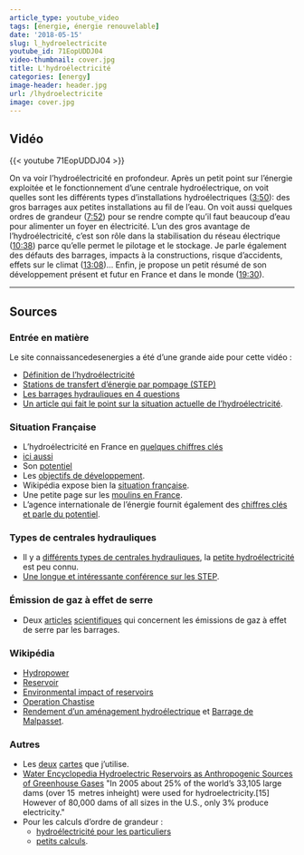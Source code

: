 ```yaml
---
article_type: youtube_video
tags: [énergie, énergie renouvelable]
date: '2018-05-15'
slug: l_hydroelectricite
youtube_id: 71EopUDDJ04
video-thumbnail: cover.jpg
title: L'hydroélectricité
categories: [energy]
image-header: header.jpg
url: /lhydroelectricite
image: cover.jpg
---
```


## Vidéo

{{< youtube 71EopUDDJ04 >}}

On va voir l’hydroélectricité en profondeur. Après un petit point sur
l’énergie exploitée et le fonctionnement d’une centrale hydroélectrique,
on voit quelles sont les différents types d’installations
hydroélectriques
([3:50](https://www.youtube.com/watch?v=71EopUDDJ04&t=230s)): des gros
barrages aux petites installations au fil de l’eau. On voit aussi
quelques ordres de grandeur
([7:52](https://www.youtube.com/watch?v=71EopUDDJ04&t=472s)) pour se
rendre compte qu’il faut beaucoup d’eau pour alimenter un foyer en
électricité. L’un des gros avantage de l’hydroélectricité, c’est son rôle
dans la stabilisation du réseau électrique
([10:38](https://www.youtube.com/watch?v=71EopUDDJ04&t=638s)) parce
qu’elle permet le pilotage et le stockage. Je parle également des défauts
des barrages, impacts à la constructions, risque d’accidents, effets sur
le climat ([13:08](https://www.youtube.com/watch?v=71EopUDDJ04&t=788s))…
Enfin, je propose un petit résumé de son développement présent et futur
en France et dans le monde
([19:30](https://www.youtube.com/watch?v=71EopUDDJ04&t=1170s)).


<hr>

## Sources

### Entrée en matière

Le site connaissancedesenergies a été d’une grande aide pour cette vidéo : 

- [Définition de l’hydroélectricité](https://www.connaissancedesenergies.org/fiche-pedagogique/hydroelectricite)
- [Stations de transfert d’énergie par pompage (STEP)](https://www.connaissancedesenergies.org/fiche-pedagogique/hydroelectricite-stations-de-transfert-d-energie-par-pompage-step)
- [Les barrages hydrauliques en 4 questions](https://www.connaissancedesenergies.org/interview-les-barrages-hydrauliques-en-4-questions-141113)
- [Un article qui fait le point sur la situation actuelle de l’hydroélectricité](https://www.connaissancedesenergies.org/la-filiere-hydroelectrique-francaise-la-recherche-dun-nouvel-elan-170627).

### Situation Française

- L’hydroélectricité en France en [quelques chiffres clés](http://www.france-hydro-electricite.fr/lenergie-hydraulique/chiffres-cles)
- [ici aussi](http://www.enr.fr/userfiles/files/Kit%20de%20communication/2009204901_Hydraumars2009toutesenbassedf.pdf)
- Son [potentiel](http://www.france-hydro-electricite.fr/dossiers/potentiel-hydroelectrique) 
- Les [objectifs de développement](http://www.france-hydro-electricite.fr/dossiers/potentiel-hydroelectrique/objectifs-developpement).
- Wikipédia expose bien la [situation française](https://fr.wikipedia.org/wiki/Hydro%C3%A9lectricit%C3%A9_en_France).
- Une petite page sur les [moulins en France](http://www.hydrauxois.org/2015/03/les-moulins-eau-et-la-transition.html).
- L’agence internationale de l’énergie fournit également des [chiffres clés et parle du potentiel](http://www.iea.org/publications/freepublications/publication/hydropower_essentials.pdf).

### Types de centrales hydrauliques

- Il y a [différents types de centrales hydrauliques](https://www.edf.fr/groupe-edf/espaces-dedies/l-energie-de-a-a-z/tout-sur-l-energie/produire-de-l-electricite/les-differents-types-de-centrales-hydrauliques), la [petite hydroélectricité](http://encyclopedie-energie.org/articles/la-petite-hydro%C3%A9lectricit%C3%A9-en-france) est peu connu.
- [Une longue et intéressante conférence sur les STEP](https://www.youtube.com/watch?v=l-QnVHlXIRU).

### Émission de gaz à effet de serre

- Deux [articles](http://www.un.org/esa/sustdev/sdissues/energy/op/hydro_tremblaypaper.pdf) [scientifiques](https://pubs.acs.org/doi/abs/10.1021/es401820p) qui concernent les émissions de gaz à effet de serre par les barrages.

### Wikipédia

- [Hydropower](https://en.wikipedia.org/wiki/Hydropower)
- [Reservoir](https://en.wikipedia.org/wiki/Reservoir)
- [Environmental impact of reservoirs](https://en.wikipedia.org/wiki/Environmental_impact_of_reservoirs)
- [Operation Chastise](https://en.wikipedia.org/wiki/Operation_Chastise)
- [Rendement d’un aménagement hydroélectrique](https://fr.wikipedia.org/wiki/Rendement_d%E2%80%99un_am%C3%A9nagement_hydro%C3%A9lectrique) et [Barrage de Malpasset](https://fr.wikipedia.org/wiki/Barrage_de_Malpasset).

### Autres

- Les [deux](http://www.georisques.gouv.fr/articles/le-risque-de-rupture-de-barrage) [cartes](http://www.energyzon.org/content.php?type=hydro) que j’utilise.
- [Water Encyclopedia
Hydroelectric Reservoirs as Anthropogenic Sources of Greenhouse Gases](https://onlinelibrary.wiley.com/doi/abs/10.1002/047147844X.sw791) "In 2005 about 25% of the world’s 33,105 large dams (over 15  metres inheight) were used for hydroelectricity.\[15\] However of 80,000 dams of all sizes in the U.S., only 3% produce electricity."
- Pour les calculs d’ordre de grandeur :
  - [hydroélectricité pour les particuliers](http://www.birdenergy.fr/EnergieHydroelectriqueTurbine.htm)
  - [petits calculs](https://www.quora.com/How-much-water-is-required-to-generate-1kw-of-electricity).
